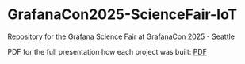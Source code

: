 # GrafanaCon2025-ScienceFair-IoT
Repository for the Grafana Science Fair at GrafanaCon 2025 - Seattle

PDF for the full presentation how each project was built: [PDF](https://github.com/grafana/GrafanaCon2025-ScienceFair-IoT/blob/main/GrafanaCON%202025%20Science%20fair%20-%20Grafana%20you%20can%20touch.pdf)
